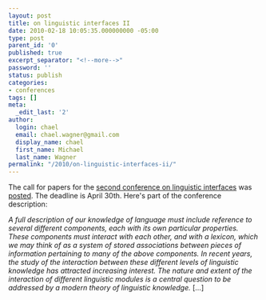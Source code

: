 ```yaml
---
layout: post
title: on linguistic interfaces II
date: 2010-02-18 10:05:35.000000000 -05:00
type: post
parent_id: '0'
published: true
excerpt_separator: "<!--more-->"
password: ''
status: publish
categories:
- conferences
tags: []
meta:
  _edit_last: '2'
author:
  login: chael
  email: chael.wagner@gmail.com
  display_name: chael
  first_name: Michael
  last_name: Wagner
permalink: "/2010/on-linguistic-interfaces-ii/"
---
```

The call for papers for the [second conference on linguistic interfaces](http://www.socsci.ulster.ac.uk/comms/onli2010/) was [posted](http://linguistlist.org/issues/21/21-810.html). The deadline is April 30th. Here's part of the conference description:

_A full description of our knowledge of language must include reference to several different components, each with its own particular properties. These components must interact with each other, and with a lexicon, which we may think of as a system of stored associations between pieces of information pertaining to many of the above components. In recent years, the study of the interaction between these different levels of linguistic knowledge has attracted increasing interest. The nature and extent of the interaction of different linguistic modules is a central question to be addressed by a modern theory of linguistic knowledge._ [...]

